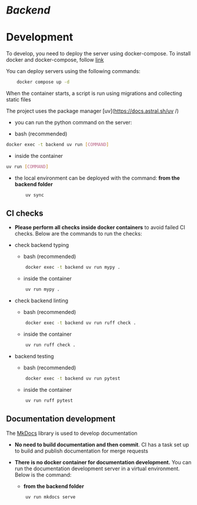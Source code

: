 # ***Backend***

# Development

To develop, you need to deploy the server using docker-compose.
To install docker and docker-compose, follow [link](https://docs.docker.com/get-started/get-docker/)

You can deploy servers using the following commands:

```bash
    docker compose up -d
```

When the container starts, a script is run using migrations and collecting static files

The project uses the package manager [uv](https://docs.astral.sh/uv /)

- you can run the python command on the server:

- bash (recommended) 
```bash
docker exec -t backend uv run [COMMAND]
```

- inside the container
```bash
uv run [COMMAND]
```

- the local environment can be deployed with the command:
    **from the backend folder**
    ```bash
        uv sync
    ```

## CI checks

- **Please perform all checks inside docker containers** to avoid failed CI checks. Below are the commands to run the checks:


- check backend typing

   - bash (recommended) 
    ```bash
        docker exec -t backend uv run mypy .
    ```

    - inside the container
    ```bash
        uv run mypy .
    ```

- check backend linting

    - bash (recommended) 
    ```bash
        docker exec -t backend uv run ruff check .
    ```

    - inside the container
    ```bash
        uv run ruff check .
    ```

- backend testing

    - bash (recommended) 
    ```bash
        docker exec -t backend uv run pytest
    ```

    - inside the container
    ```bash
        uv run ruff pytest
    ```


## Documentation development

The [MkDocs](https://www.mkdocs.org/user-guide/configuration/) library is used to develop documentation 

- **No need to build documentation and then commit**. CI has a task set up to build and publish documentation for merge requests

- **There is no docker container for documentation development.** You can run the documentation development server in a virtual environment. Below is the command:

    - **from the backend folder**
    ```bash
        uv run mkdocs serve
    ```